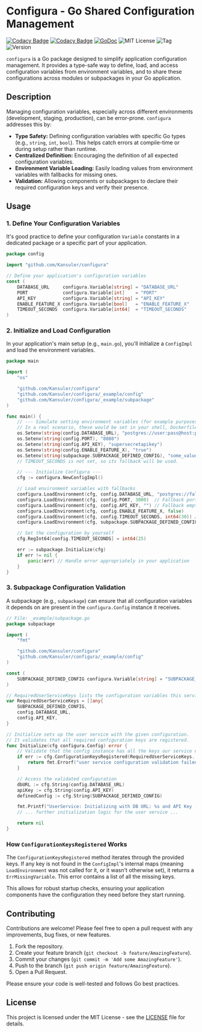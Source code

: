 # Configura - Go Shared Configuration Management

[![Codacy Badge](https://app.codacy.com/project/badge/Coverage/7a0f18fecf734669813376b4b2464afa)](https://app.codacy.com/gh/Kansuler/configura/dashboard?utm_source=gh&utm_medium=referral&utm_content=&utm_campaign=Badge_grade)
[![Codacy Badge](https://app.codacy.com/project/badge/Grade/7a0f18fecf734669813376b4b2464afa)](https://app.codacy.com/gh/Kansuler/configura/dashboard?utm_source=gh&utm_medium=referral&utm_content=&utm_campaign=Badge_grade)
[![GoDoc](https://pkg.go.dev/badge/github.com/Kansuler/configura.svg)](https://pkg.go.dev/github.com/Kansuler/configura)
![MIT License](https://img.shields.io/github/license/Kansuler/configura)
![Tag](https://img.shields.io/github/v/tag/Kansuler/configura)
![Version](https://img.shields.io/github/go-mod/go-version/Kansuler/configura)

`configura` is a Go package designed to simplify application configuration management. It provides a type-safe way to define, load, and access configuration variables from environment variables, and to share these configurations across modules or subpackages in your Go application.

## Description

Managing configuration variables, especially across different environments (development, staging, production), can be error-prone. `configura` addresses this by:

- **Type Safety:** Defining configuration variables with specific Go types (e.g., `string`, `int`, `bool`). This helps catch errors at compile-time or during setup rather than runtime.
- **Centralized Definition:** Encouraging the definition of all expected configuration variables.
- **Environment Variable Loading:** Easily loading values from environment variables with fallbacks for missing ones.
- **Validation:** Allowing components or subpackages to declare their required configuration keys and verify their presence.

## Usage

### 1. Define Your Configuration Variables

It's good practice to define your configuration `Variable` constants in a dedicated package or a specific part of your application.

```go
package config

import "github.com/Kansuler/configura"

// Define your application's configuration variables
const (
	DATABASE_URL     configura.Variable[string] = "DATABASE_URL"
	PORT             configura.Variable[int]    = "PORT"
	API_KEY          configura.Variable[string] = "API_KEY"
	ENABLE_FEATURE_X configura.Variable[bool]   = "ENABLE_FEATURE_X"
	TIMEOUT_SECONDS  configura.Variable[int64]  = "TIMEOUT_SECONDS"
)
```

### 2. Initialize and Load Configuration

In your application's main setup (e.g., `main.go`), you'll initialize a `ConfigImpl` and load the environment variables.

```go
package main

import (
	"os"

	"github.com/Kansuler/configura"
	"github.com/Kansuler/configura/_example/config"
	"github.com/Kansuler/configura/_example/subpackage"
)

func main() {
	// --- Simulate setting environment variables (for example purposes) ---
	// In a real scenario, these would be set in your shell, Dockerfile, K8s manifest, etc.
	os.Setenv(string(config.DATABASE_URL), "postgres://user:pass@host:port/dbname")
	os.Setenv(string(config.PORT), "8080")
	os.Setenv(string(config.API_KEY), "supersecretapikey")
	os.Setenv(string(config.ENABLE_FEATURE_X), "true")
	os.Setenv(string(subpackage.SUBPACKAGE_DEFINED_CONFIG), "some_value")
	// TIMEOUT_SECONDS is not set, so its fallback will be used.

	// --- Initialize Configura ---
	cfg := configura.NewConfigImpl()

	// Load environment variables with fallbacks
	configura.LoadEnvironment(cfg, config.DATABASE_URL, "postgres://fallback_user:fallback_pass@localhost:5432/fallback_db")
	configura.LoadEnvironment(cfg, config.PORT, 3000)  // Fallback port 3000
	configura.LoadEnvironment(cfg, config.API_KEY, "") // Fallback empty string if not set
	configura.LoadEnvironment(cfg, config.ENABLE_FEATURE_X, false)
	configura.LoadEnvironment(cfg, config.TIMEOUT_SECONDS, int64(30)) // Fallback 30 seconds
	configura.LoadEnvironment(cfg, subpackage.SUBPACKAGE_DEFINED_CONFIG, "default_value")

	// Set the configuration by yourself
	cfg.RegInt64[config.TIMEOUT_SECONDS] = int64(25)

	err := subpackage.Initialize(cfg)
	if err != nil {
		panic(err) // Handle error appropriately in your application
	}
}
```

### 3. Subpackage Configuration Validation

A subpackage (e.g., `subpackage`) can ensure that all configuration variables it depends on are present in the `configura.Config` instance it receives.

```go
// File: _example/subpackage.go
package subpackage

import (
	"fmt"

	"github.com/Kansuler/configura"
	"github.com/Kansuler/configura/_example/config"
)

const (
	SUBPACKAGE_DEFINED_CONFIG configura.Variable[string] = "SUBPACKAGE_DEFINED_CONFIG"
)

// RequiredUserServiceKeys lists the configuration variables this service needs.
var RequiredUserServiceKeys = []any{
	SUBPACKAGE_DEFINED_CONFIG,
	config.DATABASE_URL,
	config.API_KEY,
}

// Initialize sets up the user service with the given configuration.
// It validates that all required configuration keys are registered.
func Initialize(cfg configura.Config) error {
	// Validate that the config instance has all the keys our service needs
	if err := cfg.ConfigurationKeysRegistered(RequiredUserServiceKeys...); err != nil {
		return fmt.Errorf("user service configuration validation failed: %w", err)
	}

	// Access the validated configuration
	dbURL := cfg.String(config.DATABASE_URL)
	apiKey := cfg.String(config.API_KEY)
	definedConfig := cfg.String(SUBPACKAGE_DEFINED_CONFIG)

	fmt.Printf("UserService: Initializing with DB URL: %s and API Key (present: %t), and has subpackage defined key (present: %s)\n", dbURL, apiKey != "", definedConfig)
	// ... further initialization logic for the user service ...

	return nil
}
```

### How `ConfigurationKeysRegistered` Works

The `ConfigurationKeysRegistered` method iterates through the provided keys. If any key is not found in the `ConfigImpl`'s internal maps (meaning `LoadEnvironment` was not called for it, or it wasn't otherwise set), it returns a `ErrMissingVariable`. This error contains a list of all the missing keys.

This allows for robust startup checks, ensuring your application components have the configuration they need before they start running.

## Contributing

Contributions are welcome! Please feel free to open a pull request with any improvements, bug fixes, or new features.

1.  Fork the repository.
2.  Create your feature branch (`git checkout -b feature/AmazingFeature`).
3.  Commit your changes (`git commit -m 'Add some AmazingFeature'`).
4.  Push to the branch (`git push origin feature/AmazingFeature`).
5.  Open a Pull Request.

Please ensure your code is well-tested and follows Go best practices.

## License

This project is licensed under the MIT License - see the [LICENSE](LICENSE) file for details.
